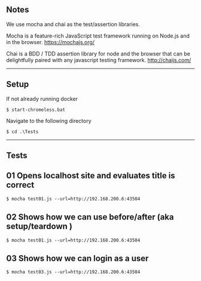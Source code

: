 Notes
---
We use mocha and chai as the test/assertion libraries.

Mocha is a feature-rich JavaScript test framework running on Node.js and in the browser. https://mochajs.org/

Chai is a BDD / TDD assertion library for node and the browser that can be delightfully paired with any javascript testing framework. http://chaijs.com/

----
Setup
---
If not already running docker

````
$ start-chromeless.bat
````

Navigate to the following directory

```
$ cd .\Tests
```
----
Tests
-

01 Opens localhost site and evaluates title is correct
-

```
$ mocha test01.js --url=http://192.168.200.6:43504
```

02 Shows how we can use before/after (aka setup/teardown )
-
```
$ mocha test01.js --url=http://192.168.200.6:43504
```

03 Shows how we can login as a user
-
```
$ mocha test03.js --url=http://192.168.200.6:43504
```
